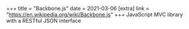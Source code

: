 +++
title = "Backbone.js"
date = 2021-03-06
[extra]
link = "https://en.wikipedia.org/wiki/Backbone.js"
+++
JavaScript MVC library with a RESTful JSON interface

